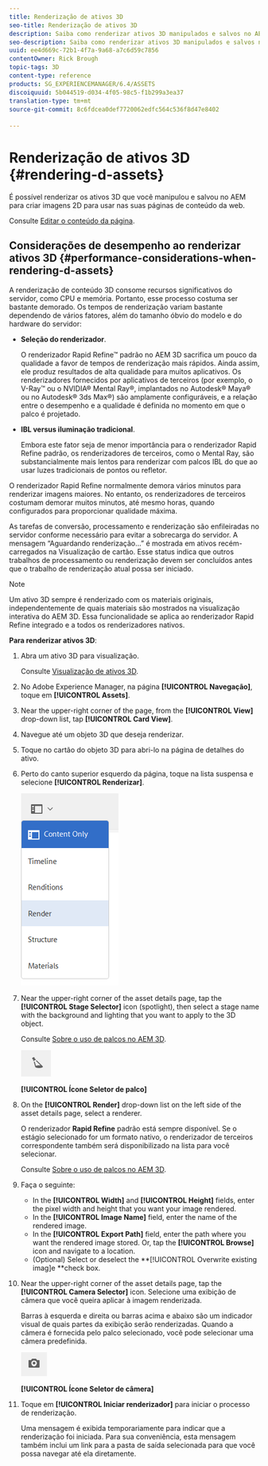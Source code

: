 ```yaml
---
title: Renderização de ativos 3D
seo-title: Renderização de ativos 3D
description: Saiba como renderizar ativos 3D manipulados e salvos no AEM para criar imagens 2D para suas páginas da Web.
seo-description: Saiba como renderizar ativos 3D manipulados e salvos no AEM para criar imagens 2D para suas páginas da Web.
uuid: ee4d669c-72b1-4f7a-9a68-a7c6d59c7856
contentOwner: Rick Brough
topic-tags: 3D
content-type: reference
products: SG_EXPERIENCEMANAGER/6.4/ASSETS
discoiquuid: 5b044519-d034-4f05-98c5-f1b299a3ea37
translation-type: tm+mt
source-git-commit: 8c6fdcea0def7720062edfc564c536f8d47e8402

---
```



# Renderização de ativos 3D {#rendering-d-assets}

É possível renderizar os ativos 3D que você manipulou e salvou no AEM para criar imagens 2D para usar nas suas páginas de conteúdo da web.

Consulte [Editar o conteúdo da página](/help/sites-authoring/qg-page-authoring.md#editing-your-page-content).

## Considerações de desempenho ao renderizar ativos 3D {#performance-considerations-when-rendering-d-assets}

A renderização de conteúdo 3D consome recursos significativos do servidor, como CPU e memória. Portanto, esse processo costuma ser bastante demorado. Os tempos de renderização variam bastante dependendo de vários fatores, além do tamanho óbvio do modelo e do hardware do servidor:

* **Seleção do renderizador**.

   O renderizador Rapid Refine™ padrão no AEM 3D sacrifica um pouco da qualidade a favor de tempos de renderização mais rápidos. Ainda assim, ele produz resultados de alta qualidade para muitos aplicativos. Os renderizadores fornecidos por aplicativos de terceiros (por exemplo, o V-Ray™ ou o NVIDIA® Mental Ray®, implantados no Autodesk® Maya® ou no Autodesk® 3ds Max®) são amplamente configuráveis, e a relação entre o desempenho e a qualidade é definida no momento em que o palco é projetado.

* **IBL versus iluminação tradicional**.

   Embora este fator seja de menor importância para o renderizador Rapid Refine padrão, os renderizadores de terceiros, como o Mental Ray, são substancialmente mais lentos para renderizar com palcos IBL do que ao usar luzes tradicionais de pontos ou refletor.

O renderizador Rapid Refine normalmente demora vários minutos para renderizar imagens maiores. No entanto, os renderizadores de terceiros costumam demorar muitos minutos, até mesmo horas, quando configurados para proporcionar qualidade máxima.

As tarefas de conversão, processamento e renderização são enfileiradas no servidor conforme necessário para evitar a sobrecarga do servidor. A mensagem “Aguardando renderização...” é mostrada em ativos recém-carregados na Visualização de cartão. Esse status indica que outros trabalhos de processamento ou renderização devem ser concluídos antes que o trabalho de renderização atual possa ser iniciado.

>[!NOTE]
>
>Um ativo 3D sempre é renderizado com os materiais originais, independentemente de quais materiais são mostrados na visualização interativa do AEM 3D. Essa funcionalidade se aplica ao renderizador Rapid Refine integrado e a todos os renderizadores nativos.

**Para renderizar ativos 3D**:

1. Abra um ativo 3D para visualização.

   Consulte [Visualização de ativos 3D](viewing-3d-assets.md).

1. No Adobe Experience Manager, na página **[!UICONTROL Navegação]**, toque em **[!UICONTROL Assets]**.
1. Near the upper-right corner of the page, from the **[!UICONTROL View]** drop-down list, tap **[!UICONTROL Card View]**.
1. Navegue até um objeto 3D que deseja renderizar.
1. Toque no cartão do objeto 3D para abri-lo na página de detalhes do ativo.
1. Perto do canto superior esquerdo da página, toque na lista suspensa e selecione **[!UICONTROL Renderizar]**.

   ![chlimage_1-369](assets/chlimage_1-369.png)

1. Near the upper-right corner of the asset details page, tap the **[!UICONTROL Stage Selector]** icon (spotlight), then select a stage name with the background and lighting that you want to apply to the 3D object.

   Consulte [Sobre o uso de palcos no AEM 3D](about-the-use-of-stages-in-aem-3d.md).

   ![chlimage_1-370](assets/chlimage_1-370.png)

   **[!UICONTROL Ícone Seletor de palco]**

1. On the **[!UICONTROL Render]** drop-down list on the left side of the asset details page, select a renderer.

   O renderizador **Rapid Refine** padrão está sempre disponível. Se o estágio selecionado for um formato nativo, o renderizador de terceiros correspondente também será disponibilizado na lista para você selecionar.

   Consulte [Sobre o uso de palcos no AEM 3D](about-the-use-of-stages-in-aem-3d.md).

1. Faça o seguinte:

   * In the **[!UICONTROL Width]** and **[!UICONTROL Height]** fields, enter the pixel width and height that you want your image rendered.
   * In the **[!UICONTROL Image Name]** field, enter the name of the rendered image.
   * In the **[!UICONTROL Export Path]** field, enter the path where you want the rendered image stored. Or, tap the **[!UICONTROL Browse]** icon and navigate to a location.
   * (Optional) Select or deselect the **[!UICONTROL Overwrite existing imag]e **check box.

1. Near the upper-right corner of the asset details page, tap the **[!UICONTROL Camera Selector]** icon. Selecione uma exibição de câmera que você queira aplicar à imagem renderizada.

   Barras à esquerda e direita ou barras acima e abaixo são um indicador visual de quais partes da exibição serão renderizadas. Quando a câmera é fornecida pelo palco selecionado, você pode selecionar uma câmera predefinida.

   ![chlimage_1-371](assets/chlimage_1-371.png)

   **[!UICONTROL Ícone Seletor de câmera]**

1. Toque em **[!UICONTROL Iniciar renderizador]** para iniciar o processo de renderização.

   Uma mensagem é exibida temporariamente para indicar que a renderização foi iniciada. Para sua conveniência, esta mensagem também inclui um link para a pasta de saída selecionada para que você possa navegar até ela diretamente.

